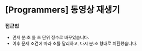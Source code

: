# [Programmers] 동영상 재생기

### 접근법

-   먼저 분:초 를 초 단위 정수로 바꾸었습니다.
-   이후 문제 조건에 따라 초를 달리하고, 다시 분:초 형태로 치환했습니다.
